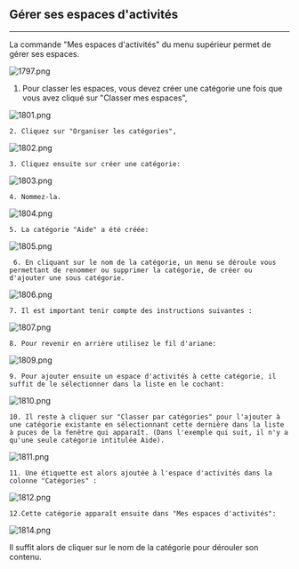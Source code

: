 ## Gérer ses espaces d'activités

---


La commande "Mes espaces d'activités" du menu supérieur permet de gérer ses espaces.

![1797.png](http://www.claroline.net/uploads/custom/images/1797.png)
1. Pour classer les espaces, vous devez créer une catégorie une fois que vous avez cliqué sur "Classer mes espaces",

![1801.png](http://www.claroline.net/uploads/custom/images/1801.png)

    2. Cliquez sur "Organiser les catégories",

![1802.png](http://www.claroline.net/uploads/custom/images/1802.png)

    3. Cliquez ensuite sur créer une catégorie:

![1803.png](http://www.claroline.net/uploads/custom/images/1803.png)

    4. Nommez-la.

![1804.png](http://www.claroline.net/uploads/custom/images/1804.png)

    5. La catégorie "Aide" a été créée:

![1805.png](http://www.claroline.net/uploads/custom/images/1805.png)

     6. En cliquant sur le nom de la catégorie, un menu se déroule vous permettant de renommer ou supprimer la catégorie, de créer ou d'ajouter une sous catégorie.

![1806.png](http://www.claroline.net/uploads/custom/images/1806.png)

    7. Il est important tenir compte des instructions suivantes :

![1807.png](http://www.claroline.net/uploads/custom/images/1807.png)

    8. Pour revenir en arrière utilisez le fil d'ariane:

![1809.png](http://www.claroline.net/uploads/custom/images/1809.png)

    9. Pour ajouter ensuite un espace d'activités à cette catégorie, il suffit de le sélectionner dans la liste en le cochant:

![1810.png](http://www.claroline.net/uploads/custom/images/1810.png)

    10. Il reste à cliquer sur "Classer par catégories" pour l'ajouter à une catégorie existante en sélectionnant cette dernière dans la liste à puces de la fenêtre qui apparaît. (Dans l'exemple qui suit, il n'y a qu'une seule catégorie intitulée Aide).

![1811.png](http://www.claroline.net/uploads/custom/images/1811.png)

    11. Une étiquette est alors ajoutée à l'espace d'activités dans la colonne "Catégories" :

![1812.png](http://www.claroline.net/uploads/custom/images/1812.png)

    12.Cette catégorie apparaît ensuite dans "Mes espaces d'activités":

![1814.png](http://www.claroline.net/uploads/custom/images/1814.png)

Il suffit alors de cliquer sur le nom de la catégorie pour dérouler son contenu.
